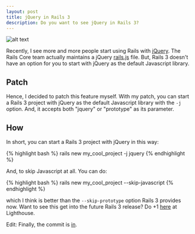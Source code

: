 ```yaml
---
layout: post
title: jQuery in Rails 3
description: Do you want to see jQuery in Rails 3?
---
```


<img class="right" src="http://cdn.siong1987.com/jquery.png" alt="alt text" />

Recently, I see more and more people start using Rails with [jQuery][3]. The Rails Core team actually maintains a jQuery [rails.js][2] file. But, Rails 3 doesn't have an option for you to start with jQuery as the default Javascript library.

## Patch

Hence, I decided to patch this feature myself. With my patch, you can start a Rails 3 project with jQuery as the default Javascript library with the `-j` option. And, it accepts both "jquery" or "prototype" as its parameter.

## How

In short, you can start a Rails 3 project with jQuery in this way:

{% highlight bash %}
rails new my_cool_project -j jquery
{% endhighlight %}

And, to skip Javascript at all. You can do:

{% highlight bash %}
rails new my_cool_project --skip-javascript
{% endhighlight %}

which I think is better than the `--skip-prototype` option Rails 3 provides now. Want to see this get into the future Rails 3 release? Do +1 [here][1] at Lighthouse.

Edit: Finally, the commit is [in][4].

[1]: https://rails.lighthouseapp.com/projects/8994/tickets/5613-adding-j-parameter-for-rails-new-command
[2]: http://github.com/rails/jquery-ujs
[3]: http://jquery.com/
[4]: http://github.com/rails/rails/commit/708e09448ba41c45f189c6b1adc989eba8994b20